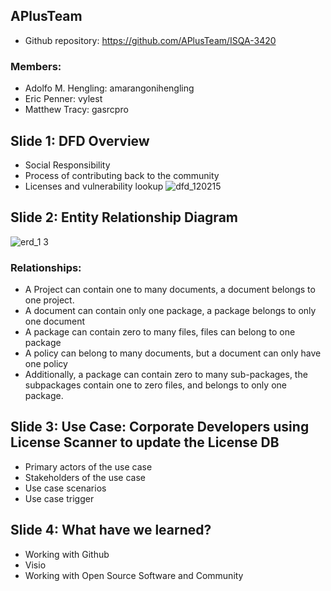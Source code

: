 ## APlusTeam
* Github repository: https://github.com/APlusTeam/ISQA-3420

### Members: 
* Adolfo M. Hengling: amarangonihengling
* Eric Penner: vylest 
* Matthew Tracy: gasrcpro

## Slide 1: DFD Overview
* Social Responsibility
* Process of contributing back to the community
* Licenses and vulnerability lookup
![dfd_120215](https://cloud.githubusercontent.com/assets/11740062/11537828/913aa62e-98e4-11e5-86ed-7b71c3f9a8bc.png)

## Slide 2: Entity Relationship Diagram
![erd_1 3](https://cloud.githubusercontent.com/assets/12487092/11673367/c4ed6b16-9ddd-11e5-8d99-1314a8b9e512.png)
### Relationships:
* A Project can contain one to many documents, a document belongs to one project.
* A document can contain only one package, a package belongs to only one document
* A package can contain zero to many files, files can belong to one package
* A policy can belong to many documents, but a document can only have one policy
* Additionally, a package can contain zero to many sub-packages, the subpackages contain one to zero files, and belongs to only one package.
 
## Slide 3: Use Case: Corporate Developers using License Scanner to update the License DB
* Primary actors of the use case 
* Stakeholders of the use case 
* Use case scenarios
* Use case trigger

## Slide 4: What have we learned?
* Working with Github
* Visio
* Working with Open Source Software and Community 
